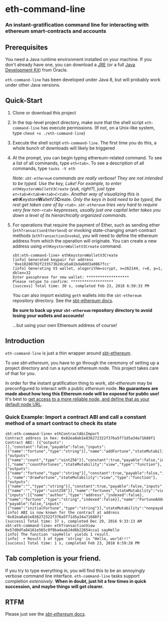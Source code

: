 # eth-command-line

### An instant-gratification command line for interacting with ethereum smart-contracts and accounts ###

## Prerequisites

You need a Java runtime environment installed on your machine. If you don't
already have one, you can download a [JRE](http://www.oracle.com/technetwork/java/javase/downloads/jre8-downloads-2133155.html)
(or a full [Java Development Kit](http://www.oracle.com/technetwork/java/javase/downloads/jdk8-downloads-2133151.html))
from Oracle.

`eth-command-line` has been developed under Java 8, but will probably work under other Java versions.

## Quick-Start

1. Clone or download this project
2. In the top-level project directory, make sure that the shell script `eth-command-line` has
   execute permissions. (If not, on a Unix-like system, type `chmod +x ./eth-command-line`)
3. Execute the shell script `eth-command-line`. The first time you do this, a whole bunch of
   downloads will likely be triggered
4. At the prompt, you can begin typing ethereum-related command. To see a list
   of all commands, type `eth<tab>`. To see a description of all commands, type `tasks -V eth`

   _Note: `sbt-ethereum` commands are really verbose! They are not intended to be typed. Use the <tab> key, Luke!
   For example, to enter `ethKeystoreWalletV3Create` (yuk, right?), just type `et<tab>K<tab>W<tab>C<tab>`. 
   Another way of visualizing this is_ **et**h**K**eystore**W**alletV3**C**reate. _Only the keys in bold
   need to be typed, the rest get taken care of by `<tab>`. `sbt-ethereum` tries very hard to require
   very few non-`<tab>` keypresses, usually just one capital letter takes you down a level of its hierarchically
   organized commands._
   

5. For operations that require the payment of Ether, such as sending ether (`ethTransactionEtherSend`) or
   invoking state-changing smart-contract methods (`ethTransactionInvoke`), you will need to define the
   ethereum address from which the operation will originate. You can create a new address using
   `ethKeystoreWalletV3Create` command.
   ```
   sbt:eth-command-line> ethKeystoreWalletV3Create
   [info] Generated keypair for address '0xe10280702f233573b2dca5a81bda8dd3a0867fcc'
   [info] Generating V3 wallet, alogorithm=scrypt, n=262144, r=8, p=1, dklen=32
   Enter passphrase for new wallet: *******************
   Please retype to confirm: *******************
   [success] Total time: 30 s, completed Feb 23, 2018 6:50:33 PM

   ```
   You can also import existing `geth` wallets into the `sbt-ethereum` repository directory.
   See the [sbt-ethereum docs](https://github.com/swaldman/sbt-ethereum/blob/master/README.md).

   **Be sure to back up your `sbt-ethereum` repository directory to avoid losing your wallets and accounts!**

   ...but using your own Ethereum address of course!
   

## Introduction

`eth-command-line` is just a thin wrapper around [sbt-ethereum](https://www.sbt-ethereum.io/).

To use _sbt-ethereum_, you have to go through
the ceremony of setting up a project directory and run a synced ethereum node. This project takes care of that for you.

In order for the instant gratification thing to work, _sbt-ethereum_ may be preconfigured to interact with a public
_ethereum_ node. **No guarantees are
made about how long this Ethereum node will be exposed for public use!** It's best to [get access to a more reliable
node, and define that as your default node URL](https://www.sbt-ethereum.io/tutorials/getting-started.html#connect-to-a-node).

### Quick Example: Import a contract ABI and call a constant method of a smart contract to check its state

```
sbt:eth-command-line> ethContractAbiImport
Contract address in hex: 0x82ea8ab1e836272322f376a5f71d5a34a71688f1
Contract ABI: [{"outputs":[],"constant":false,"payable":false,"inputs":[{"name":"fortune","type":"string"}],"name":"addFortune","stateMutability":"nonpayable","type":"function"},{"outputs":[{"name":"count","type":"uint256"}],"constant":true,"payable":false,"inputs":[],"name":"countFortunes","stateMutability":"view","type":"function"},{"outputs":[{"name":"fortune","type":"string"}],"constant":true,"payable":false,"inputs":[],"name":"drawFortune","stateMutability":"view","type":"function"},{"outputs":[{"name":"","type":"string"}],"constant":true,"payable":false,"inputs":[{"name":"","type":"uint256"}],"name":"fortunes","stateMutability":"view","type":"function"},{"inputs":[{"name":"author","type":"address","indexed":false},{"name":"fortune","type":"string","indexed":false}],"name":"FortuneAdded","anonymous":false,"type":"event"},{"payable":false,"inputs":[{"name":"initialFortune","type":"string"}],"stateMutability":"nonpayable","type":"constructor"}]
[info] ABI is now known for the contract at address '0x82ea8ab1e836272322f376a5f71d5a34a71688f1'
[success] Total time: 37 s, completed Dec 29, 2016 9:33:13 AM
sbt:eth-command-line> ethTransactionView 0x57d0dfa84161e565c9f9ba4aab24d6b22654cca1 sayHello
[info] The function 'sayHello' yields 1 result.
[info]  + Result 1 of type 'string' is "Hello, world!!!"
[success] Total time: 1 s, completed Feb 23, 2018 6:59:28 PM
```

## Tab completion is your friend.

If you try to type everything in, you will find this to be an annoyingly verbose
command line interface. `eth-command-line` tasks support <tab> completion *extensively*. **When in doubt, just hit <tab>
a few times in quick succession, and maybe things will get clearer.**

## RTFM

Please just see the [_sbt-ethereum_ docs](https://www.sbt-ethereum.io/).

